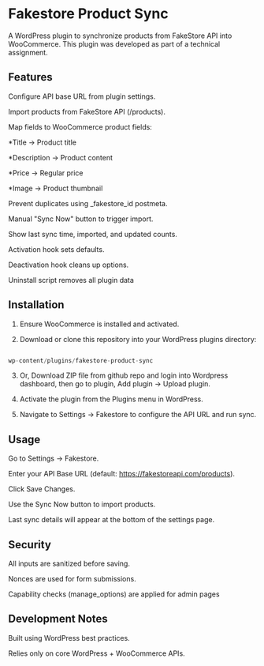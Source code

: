 # Fakestore Product Sync

A WordPress plugin to synchronize products from FakeStore API into WooCommerce.
This plugin was developed as part of a technical assignment.

## Features

Configure API base URL from plugin settings.

Import products from FakeStore API (/products).

Map fields to WooCommerce product fields:

\*Title → Product title

\*Description → Product content

\*Price → Regular price

\*Image → Product thumbnail

Prevent duplicates using \_fakestore_id postmeta.

Manual "Sync Now" button to trigger import.

Show last sync time, imported, and updated counts.

Activation hook sets defaults.

Deactivation hook cleans up options.

Uninstall script removes all plugin data

## Installation

1. Ensure WooCommerce is installed and activated.

2. Download or clone this repository into your WordPress plugins directory:

```python

wp-content/plugins/fakestore-product-sync

```

3. Or, Download ZIP file from github repo and login into Wordpress dashboard, then go to plugin,
   Add plugin → Upload plugin.

4. Activate the plugin from the Plugins menu in WordPress.

5. Navigate to Settings → Fakestore to configure the API URL and run sync.

## Usage

Go to Settings → Fakestore.

Enter your API Base URL (default: https://fakestoreapi.com/products).

Click Save Changes.

Use the Sync Now button to import products.

Last sync details will appear at the bottom of the settings page.

## Security

All inputs are sanitized before saving.

Nonces are used for form submissions.

Capability checks (manage_options) are applied for admin pages

## Development Notes

Built using WordPress best practices.

Relies only on core WordPress + WooCommerce APIs.

